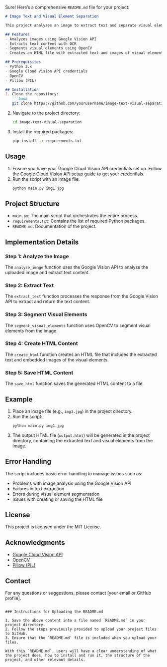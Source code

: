 Sure! Here’s a comprehensive `README.md` file for your project:

```markdown
# Image Text and Visual Element Separation

This project analyzes an image to extract text and separate visual elements using Google Vision API and OpenCV. The extracted content is then organized into an HTML file.

## Features
- Analyzes images using Google Vision API
- Extracts text content with OCR
- Segments visual elements using OpenCV
- Creates an HTML file with extracted text and images of visual elements

## Prerequisites
- Python 3.x
- Google Cloud Vision API credentials
- OpenCV
- Pillow (PIL)

## Installation
1. Clone the repository:
   ```bash
   git clone https://github.com/yourusername/image-text-visual-separation.git
   ```
2. Navigate to the project directory:
   ```bash
   cd image-text-visual-separation
   ```
3. Install the required packages:
   ```bash
   pip install -r requirements.txt
   ```

## Usage
1. Ensure you have your Google Cloud Vision API credentials set up. Follow the [Google Cloud Vision API setup guide](https://cloud.google.com/vision/docs/setup) to get your credentials.
2. Run the script with an image file:
   ```bash
   python main.py img1.jpg
   ```

## Project Structure
- `main.py`: The main script that orchestrates the entire process.
- `requirements.txt`: Contains the list of required Python packages.
- `README.md`: Documentation of the project.

## Implementation Details

### Step 1: Analyze the Image
The `analyze_image` function uses the Google Vision API to analyze the uploaded image and extract text content.

### Step 2: Extract Text
The `extract_text` function processes the response from the Google Vision API to extract and return the text content.

### Step 3: Segment Visual Elements
The `segment_visual_elements` function uses OpenCV to segment visual elements from the image.

### Step 4: Create HTML Content
The `create_html` function creates an HTML file that includes the extracted text and embedded images of the visual elements.

### Step 5: Save HTML Content
The `save_html` function saves the generated HTML content to a file.

## Example
1. Place an image file (e.g., `img1.jpg`) in the project directory.
2. Run the script:
   ```bash
   python main.py img1.jpg
   ```
3. The output HTML file (`output.html`) will be generated in the project directory, containing the extracted text and visual elements from the image.

## Error Handling
The script includes basic error handling to manage issues such as:
- Problems with image analysis using the Google Vision API
- Failures in text extraction
- Errors during visual element segmentation
- Issues with creating or saving the HTML file

## License
This project is licensed under the MIT License.

## Acknowledgments
- [Google Cloud Vision API](https://cloud.google.com/vision)
- [OpenCV](https://opencv.org/)
- [Pillow (PIL)](https://python-pillow.org/)

## Contact
For any questions or suggestions, please contact [your email or GitHub profile].

```

### Instructions for Uploading the README.md

1. Save the above content into a file named `README.md` in your project directory.
2. Follow the steps previously provided to upload your project files to GitHub.
3. Ensure that the `README.md` file is included when you upload your files.

With this `README.md`, users will have a clear understanding of what the project does, how to install and run it, the structure of the project, and other relevant details.
